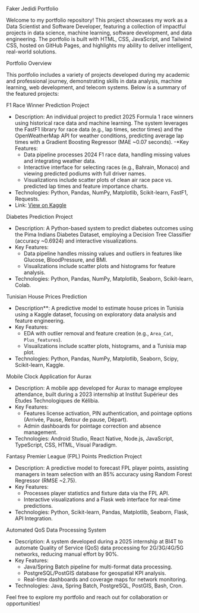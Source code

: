 
 Faker Jedidi Portfolio

Welcome to my portfolio repository! This project showcases my work as a Data Scientist and Software Developer, featuring a collection of impactful projects in data science, machine learning, software development, and data engineering. The portfolio is built with HTML, CSS, JavaScript, and Tailwind CSS, hosted on GitHub Pages, and highlights my ability to deliver intelligent, real-world solutions.

Portfolio Overview

This portfolio includes a variety of projects developed during my academic and professional journey, demonstrating skills in data analysis, machine learning, web development, and telecom systems. Below is a summary of the featured projects:

F1 Race Winner Prediction Project
- Description: An individual project to predict 2025 Formula 1 race winners using historical race data and machine learning. The system leverages the FastF1 library for race data (e.g., lap times, sector times) and the OpenWeatherMap API for weather conditions, predicting average lap times with a Gradient Boosting Regressor (MAE ~0.07 seconds).
-*Key Features:
  - Data pipeline processes 2024 F1 race data, handling missing values and integrating weather data.
  - Interactive interface for selecting races (e.g., Bahrain, Monaco) and viewing predicted podiums with full driver names.
  - Visualizations include scatter plots of clean air race pace vs. predicted lap times and feature importance charts.
- Technologies: Python, Pandas, NumPy, Matplotlib, Scikit-learn, FastF1, Requests.
- Link: [View on Kaggle](https://www.kaggle.com/yourusername/f1-prediction-project)

 Diabetes Prediction Project
- Description: A Python-based system to predict diabetes outcomes using the Pima Indians Diabetes Dataset, employing a Decision Tree Classifier (accuracy ~0.6924) and interactive visualizations.
- Key Features:
  - Data pipeline handles missing values and outliers in features like Glucose, BloodPressure, and BMI.
  - Visualizations include scatter plots and histograms for feature analysis.
- Technologies: Python, Pandas, NumPy, Matplotlib, Seaborn, Scikit-learn, Colab.

 Tunisian House Prices Prediction
- Description**: A predictive model to estimate house prices in Tunisia using a Kaggle dataset, focusing on exploratory data analysis and feature engineering.
- Key Features:
  - EDA with outlier removal and feature creation (e.g., `Area_Cat`, `Plus_features`).
  - Visualizations include scatter plots, histograms, and a Tunisia map plot.
- Technologies: Python, Pandas, NumPy, Matplotlib, Seaborn, Scipy, Scikit-learn, Kaggle.

 Mobile Clock Application for Aurax
- Description: A mobile app developed for Aurax to manage employee attendance, built during a 2023 internship at Institut Supérieur des Études Technologiques de Kélibia.
- Key Features:
  - Features license activation, PIN authentication, and pointage options (Arrivée, Pause, Retour de pause, Départ).
  - Admin dashboards for pointage correction and absence management.
- Technologies: Android Studio, React Native, Node.js, JavaScript, TypeScript, CSS, HTML, Visual Paradigm.

 Fantasy Premier League (FPL) Points Prediction Project
- Description: A predictive model to forecast FPL player points, assisting managers in team selection with an 85% accuracy using Random Forest Regressor (RMSE ~2.75).
- Key Features:
  - Processes player statistics and fixture data via the FPL API.
  - Interactive visualizations and a Flask web interface for real-time predictions.
- Technologies: Python, Scikit-learn, Pandas, Matplotlib, Seaborn, Flask, API Integration.

 Automated QoS Data Processing System
- Description: A system developed during a 2025 internship at BI4T to automate Quality of Service (QoS) data processing for 2G/3G/4G/5G networks, reducing manual effort by 90%.
- Key Features:
  - Java/Spring Batch pipeline for multi-format data processing.
  - PostgreSQL/PostGIS database for geospatial KPI analysis.
  - Real-time dashboards and coverage maps for network monitoring.
- Technologies: Java, Spring Batch, PostgreSQL, PostGIS, Bash, Cron.

Feel free to explore my portfolio and reach out for collaboration or opportunities!
